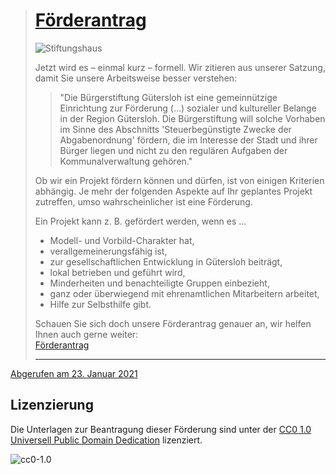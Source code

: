 > # [Förderantrag](https://www.buergerstiftung-guetersloh.de/ueber-uns/downloads/foerderantrag/)
> 
> ![Stiftungshaus](https://www.buergerstiftung-guetersloh.de/fileadmin/files/design/Stiftungshaus/1548043_777352862311078_6395079509879825957_o.jpg)
> 
> Jetzt wird es – einmal kurz – formell. Wir zitieren aus unserer Satzung, damit Sie unsere Arbeitsweise besser verstehen:
> > "Die Bürgerstiftung Gütersloh ist eine gemeinnützige Einrichtung zur Förderung (...) sozialer und kultureller Belange in der Region Gütersloh. Die Bürgerstiftung will solche Vorhaben im Sinne des Abschnitts 'Steuerbegünstigte Zwecke der Abgabenordnung' fördern, die im Interesse der Stadt und ihrer Bürger liegen und nicht zu den regulären Aufgaben der Kommunalverwaltung gehören."
> 
> Ob wir ein Projekt fördern können und dürfen, ist von einigen Kriterien abhängig. Je mehr der folgenden Aspekte auf Ihr geplantes Projekt zutreffen, umso wahrscheinlicher ist eine Förderung.
> 
> Ein Projekt kann z. B. gefördert werden, wenn es ...
> 
> - Modell- und Vorbild-Charakter hat, 
> - verallgemeinerungsfähig ist,
> - zur gesellschaftlichen Entwicklung in Gütersloh beiträgt,
> - lokal betrieben und geführt wird,
> - Minderheiten und benachteiligte Gruppen einbezieht,
> - ganz oder überwiegend mit ehrenamtlichen Mitarbeitern arbeitet,
> - Hilfe zur Selbsthilfe gibt.
> 
> Schauen Sie sich doch unsere Förderantrag genauer an, wir helfen Ihnen auch gerne weiter:  
> [Förderantrag](https://www.buergerstiftung-guetersloh.de/fileadmin/files/Formulare/Foerderrichtlinien_Antrag__2019.docx)
> 
> ---

[Abgerufen am 23. Januar 2021](https://www.buergerstiftung-guetersloh.de/ueber-uns/downloads/foerderantrag/ "Förderantrag")

## Lizenzierung
Die Unterlagen zur Beantragung dieser Förderung sind unter der [CC0 1.0 Universell Public Domain Dedication](https://creativecommons.org/publicdomain/zero/1.0/) lizenziert.

![cc0-1.0](https://mirrors.creativecommons.org/presskit/buttons/88x31/svg/cc-zero.svg)